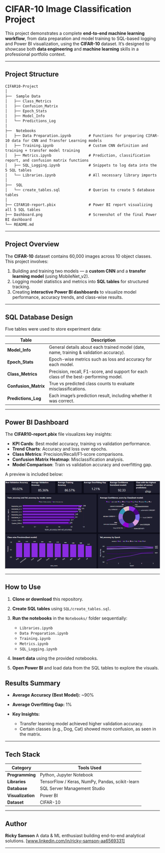 # CIFAR-10 Image Classification Project

This project demonstrates a complete **end-to-end machine learning workflow**, from data preparation and model training to SQL-based logging and Power BI visualization, using the **CIFAR-10** dataset.
It’s designed to showcase both **data engineering** and **machine learning** skills in a professional portfolio context.

---

##  Project Structure

```
CIFAR10-Project
│
├──  Sample Data
│   ├── Class_Metrics
│   ├── Confusion_Matrix
│   ├── Epoch_Stats
│   ├── Model_Info
│   └── Predictions_Log
│
├──  Notebooks
│   ├── Data Preparation.ipynb        # Functions for preparing CIFAR-10 data for CNN and Transfer Learning models
│   ├── Training.ipynb                # Custom CNN definition and training + transfer model training
│   ├── Metrics.ipynb                 # Prediction, classification report, and confusion matrix functions
│   ├── SQL_Logging.ipynb             # Snippets to log data into the 5 SQL tables
│   └── Libraries.ipynb               # All necessary library imports
│
├──  SQL
│   └── create_tables.sql             # Queries to create 5 database tables
│
├── CIFAR10-report.pbix               # Power BI report visualizing all 5 SQL tables
├── Dashboard.png                     # Screenshot of the final Power BI dashboard
└── README.md
```

---

##  Project Overview

The **CIFAR-10** dataset contains 60,000 images across 10 object classes.
This project involves:

1. Building and training two models — a **custom CNN** and a **transfer learning model** (using MobileNet_v2).
2. Logging model statistics and metrics into **SQL tables** for structured tracking.
3. Creating **interactive Power BI dashboards** to visualize model performance, accuracy trends, and class-wise results.

---

##  SQL Database Design

Five tables were used to store experiment data:

| Table                | Description                                                                            |
| -------------------- | -------------------------------------------------------------------------------------- |
| **Model_Info**       | General details about each trained model (date, name, training & validation accuracy). |
| **Epoch_Stats**      | Epoch-wise metrics such as loss and accuracy for each model.                           |
| **Class_Metrics**    | Precision, recall, F1-score, and support for each class of the best-performing model.  |
| **Confusion_Matrix** | True vs predicted class counts to evaluate misclassifications.                         |
| **Predictions_Log**  | Each image’s prediction result, including whether it was correct.                      |

---

##  Power BI Dashboard

The **CIFAR10-report.pbix** file visualizes key insights:

* **KPI Cards**: Best model accuracy, training vs validation performance.
* **Trend Charts**: Accuracy and loss over epochs.
* **Class Metrics**: Precision/Recall/F1-score comparisons.
* **Confusion Matrix Heatmap**: Misclassification analysis.
* **Model Comparison**: Train vs validation accuracy and overfitting gap.

A preview is included below:

![Dashboard Preview](Dashboard.PNG)

---

##  How to Use

1. **Clone or download** this repository.
2. **Create SQL tables** using `SQL/create_tables.sql`.
3. **Run the notebooks** in the `Notebooks/` folder sequentially:

   * `Libraries.ipynb`
   * `Data Preparation.ipynb`
   * `Training.ipynb`
   * `Metrics.ipynb`
   * `SQL_Logging.ipynb`
4. **Insert data** using the provided notebooks.
5. **Open Power BI** and load data from the SQL tables to explore the visuals.

##  Results Summary

* **Average Accuracy (Best Model):** ~90%
* **Average Overfitting Gap:** 1%
* **Key Insights:**

  * Transfer learning model achieved higher validation accuracy.
  * Certain classes (e.g., Dog, Cat) showed more confusion, as seen in the matrix.


---

##  Tech Stack

| Category          | Tools Used                                      |
| ----------------- | ----------------------------------------------- |
| **Programming**   | Python, Jupyter Notebook                        |
| **Libraries**     | TensorFlow / Keras, NumPy, Pandas, scikit-learn |
| **Database**      | SQL Server Management Studio                              |
| **Visualization** | Power BI                                        |
| **Dataset**       | CIFAR-10                                        |

---

##  Author

**Ricky Samson**
A data & ML enthusiast building end-to-end analytical solutions.
 [www.linkedin.com/in/ricky-samson-aa6569331]

---
